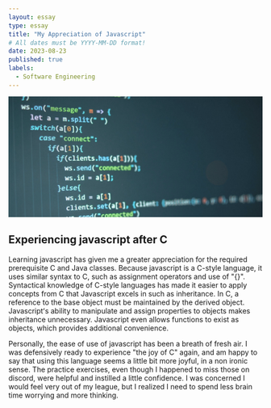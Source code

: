 ```yaml
---
layout: essay
type: essay
title: "My Appreciation of Javascript"
# All dates must be YYYY-MM-DD format!
date: 2023-08-23
published: true
labels:
  - Software Engineering
---
```

<img width="1200px" class="rounded float-start pe-4" src="../img/javascrip.png">


## Experiencing javascript after C

Learning javascript has given me a greater appreciation for the required prerequisite C and Java classes. Because javascript is a C-style language, it uses similar syntax to C, such as assignment operators and use of "{}". Syntactical knowledge of C-style languages has made it easier to apply concepts from C that Javascript excels in such as inheritance. In C, a reference to the base object must be maintained by the derived object. Javascriptʻs ability to manipulate and assign properties to objects makes inheritance unnecessary. Javascript even allows functions to exist as objects, which provides additional convenience. 

Personally, the ease of use of javascript has been a breath of fresh air. I was defensively ready to experience "the joy of C" again, and am happy to say that using this language seems a little bit more joyful, in a non ironic sense. The practice exercises, even though I happened to miss those on discord, were helpful and instilled a little confidence. I was concerned I would feel very out of my league, but I realized I need to spend less brain time worrying and more thinking. 
